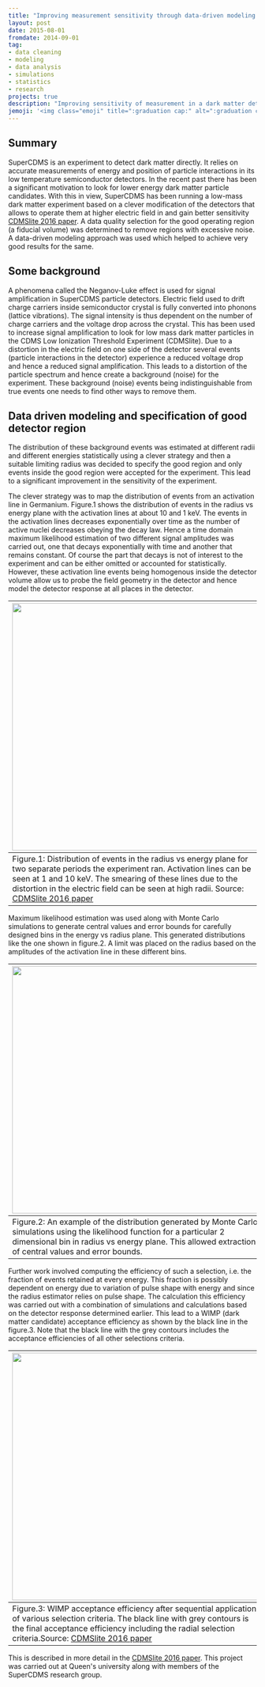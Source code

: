 ```yaml
---
title: "Improving measurement sensitivity through data-driven modeling and specification of good operating region in a particle detector"
layout: post
date: 2015-08-01
fromdate: 2014-09-01
tag:
- data cleaning
- modeling
- data analysis
- simulations
- statistics
- research
projects: true
description: "Improving sensitivity of measurement in a dark matter detector by data driven specification of good detector region"
jemoji: '<img class="emoji" title=":graduation cap:" alt=":graduation cap:" src="https://assets.github.com/images/icons/emoji/unicode/1f52d.png" height="20" width="20" align="absmiddle">'
---
```


## Summary

SuperCDMS is an experiment to detect dark matter directly. It relies on accurate measurements of energy and position of particle interactions in its low temperature semiconductor detectors. In the recent past there has been a significant motivation to look for lower energy dark matter particle candidates. With this in view, SuperCDMS has been running a low-mass dark matter experiment based on a clever modification of the detectors that allows to operate them at higher electric field in and gain better sensitivity  [CDMSlite 2016 paper](http://cdms.berkeley.edu/papers/PhysRevLett.116.071301.pdf). A data quality selection for the good operating region (a fiducial volume) was
determined to remove regions with excessive noise. A data-driven modeling approach was used which helped to achieve very good results for the same.  

## Some background

A phenomena called the Neganov-Luke effect is used for signal amplification in SuperCDMS particle detectors. Electric field used to drift charge carriers inside semiconductor crystal is fully converted into phonons (lattice vibrations). The signal intensity is thus dependent on the number of charge carriers and the voltage drop across the crystal. This has been used to increase signal amplification to look for low mass dark matter particles in the CDMS Low Ionization Threshold Experiment (CDMSlite). Due to a distortion in the electric field on one side of the detector several events (particle interactions in the detector) experience a reduced voltage drop and hence a reduced signal amplification. This leads to a distortion of the particle spectrum and hence create a background (noise) for the experiment. These background (noise) events being indistinguishable from true events one needs to find other ways to remove them.

## Data driven modeling and specification of good detector region

The distribution of these background events was estimated at different radii and different energies statistically using a clever strategy and then a suitable limiting radius was decided to specify the good region and only events inside the good region were accepted for the experiment. This lead to a significant improvement in the sensitivity of the experiment.

The clever strategy was to map the distribution of events from an activation line in Germanium. Figure.1 shows the distribution of events in the radius vs energy plane with the activation lines at about 10 and 1 keV. The events in the activation lines decreases exponentially over time as the number of active nuclei decreases obeying the decay law. Hence a time domain maximum likelihood estimation of two different signal amplitudes was carried out, one that decays exponentially with time and another that remains constant. Of course the part that decays is not of interest to the experiment and can be either omitted or accounted for statistically. However, these activation line events being homogenous inside the detector volume allow us to probe the field geometry in the detector and hence model the detector response at all places in the detector.

|  <img src="{{ site.relrefurl }}/Site_Materials/figures/cdmslite_Rvs_E.png" width="500" align="center"> |
|-----------------------------|
|Figure.1: Distribution of events in the radius vs energy plane for two separate periods the experiment ran. Activation lines can be seen at 1 and 10 keV. The smearing of these lines due to the distortion in the electric field can be seen at high radii. Source: [CDMSlite 2016 paper](http://cdms.berkeley.edu/papers/PhysRevLett.116.071301.pdf)|

 Maximum likelihood estimation was used along with Monte Carlo simulations to generate central values and error bounds for carefully designed bins in the energy vs radius plane. This generated distributions like the one shown in figure.2. A limit was placed on the radius based on the amplitudes of the activation line in these different bins.

 |  <img src="{{ site.relrefurl }}/Site_Materials/figures/cdmslite_MC_ML_dist.png" width="500" align="center"> |
 |-----------------------------|
 |Figure.2: An example of the distribution generated by Monte Carlo simulations using the likelihood function for a particular 2 dimensional bin in radius vs energy plane. This allowed extraction of central values and error bounds.|

 Further work involved computing the efficiency of such a selection, i.e. the fraction of events retained at every energy. This fraction is possibly dependent on energy due to variation of pulse shape with energy and since the radius estimator relies on pulse shape. The calculation this efficiency was carried out with a combination of simulations and calculations based on the detector response determined earlier. This lead to a WIMP (dark matter candidate) acceptance efficiency as shown by the black line in the figure.3. Note that the black line with the grey contours includes the acceptance efficiencies of all other selections criteria.

 |  <img src="{{ site.relrefurl }}/Site_Materials/figures/WIMPacceptance_criteria.png" width="500" align="center"> |
 |-----------------------------|
 |Figure.3: WIMP acceptance efficiency after sequential application of various selection criteria. The black line with grey contours is the final acceptance efficiency including the radial selection criteria.Source: [CDMSlite 2016 paper](http://cdms.berkeley.edu/papers/PhysRevLett.116.071301.pdf)|


  This is described in more detail in the [CDMSlite 2016 paper](http://cdms.berkeley.edu/papers/PhysRevLett.116.071301.pdf). This project was carried out at Queen's university along with members of the SuperCDMS research group.
